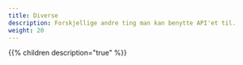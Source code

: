 ```yaml
---
title: Diverse
description: Forskjellige andre ting man kan benytte API'et til.
weight: 20
---
```



{{% children description="true" %}}